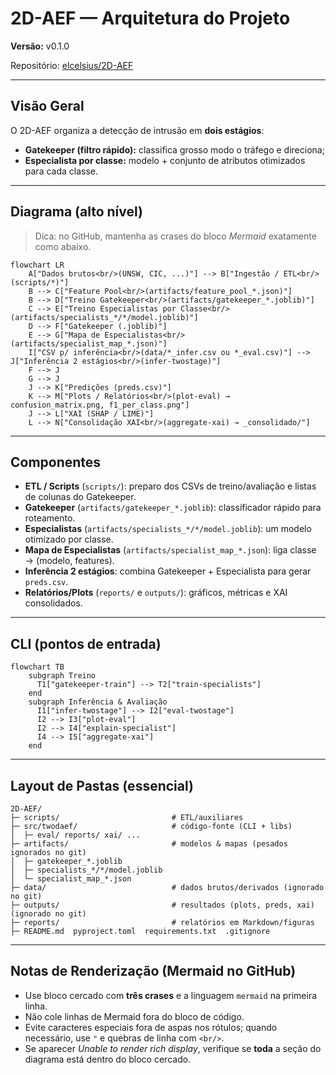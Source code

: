 # 2D-AEF — Arquitetura do Projeto
**Versão:** v0.1.0

Repositório: [elcelsius/2D-AEF](https://github.com/elcelsius/2D-AEF)

---

## Visão Geral

O 2D-AEF organiza a detecção de intrusão em **dois estágios**:

- **Gatekeeper (filtro rápido):** classifica grosso modo o tráfego e direciona;
- **Especialista por classe:** modelo + conjunto de atributos otimizados para cada classe.

---

## Diagrama (alto nível)

> Dica: no GitHub, mantenha as crases do bloco *Mermaid* exatamente como abaixo.

```mermaid
flowchart LR
    A["Dados brutos<br/>(UNSW, CIC, ...)"] --> B["Ingestão / ETL<br/>(scripts/*)"]
    B --> C["Feature Pool<br/>(artifacts/feature_pool_*.json)"]
    B --> D["Treino Gatekeeper<br/>(artifacts/gatekeeper_*.joblib)"]
    C --> E["Treino Especialistas por Classe<br/>(artifacts/specialists_*/*/model.joblib)"]
    D --> F["Gatekeeper (.joblib)"]
    E --> G["Mapa de Especialistas<br/>(artifacts/specialist_map_*.json)"]
    I["CSV p/ inferência<br/>(data/*_infer.csv ou *_eval.csv)"] --> J["Inferência 2 estágios<br/>(infer-twostage)"]
    F --> J
    G --> J
    J --> K["Predições (preds.csv)"]
    K --> M["Plots / Relatórios<br/>(plot-eval) → confusion_matrix.png, f1_per_class.png"]
    J --> L["XAI (SHAP / LIME)"]
    L --> N["Consolidação XAI<br/>(aggregate-xai) → _consolidado/"]
```

---

## Componentes

- **ETL / Scripts** (`scripts/`): preparo dos CSVs de treino/avaliação e listas de colunas do Gatekeeper.
- **Gatekeeper** (`artifacts/gatekeeper_*.joblib`): classificador rápido para roteamento.
- **Especialistas** (`artifacts/specialists_*/*/model.joblib`): um modelo otimizado por classe.
- **Mapa de Especialistas** (`artifacts/specialist_map_*.json`): liga classe → (modelo, features).
- **Inferência 2 estágios**: combina Gatekeeper + Especialista para gerar `preds.csv`.
- **Relatórios/Plots** (`reports/` e `outputs/`): gráficos, métricas e XAI consolidados.

---

## CLI (pontos de entrada)

```mermaid
flowchart TB
    subgraph Treino
      T1["gatekeeper-train"] --> T2["train-specialists"]
    end
    subgraph Inferência & Avaliação
      I1["infer-twostage"] --> I2["eval-twostage"]
      I2 --> I3["plot-eval"]
      I2 --> I4["explain-specialist"]
      I4 --> I5["aggregate-xai"]
    end
```

---

## Layout de Pastas (essencial)

```
2D-AEF/
├─ scripts/                         # ETL/auxiliares
├─ src/twodaef/                     # código-fonte (CLI + libs)
│  ├─ eval/ reports/ xai/ ...
├─ artifacts/                       # modelos & mapas (pesados ignorados no git)
│  ├─ gatekeeper_*.joblib
│  ├─ specialists_*/*/model.joblib
│  └─ specialist_map_*.json
├─ data/                            # dados brutos/derivados (ignorado no git)
├─ outputs/                         # resultados (plots, preds, xai) (ignorado no git)
├─ reports/                         # relatórios em Markdown/figuras
├─ README.md  pyproject.toml  requirements.txt  .gitignore
```

---

## Notas de Renderização (Mermaid no GitHub)

- Use bloco cercado com **três crases** e a linguagem `mermaid` na primeira linha.
- Não cole linhas de Mermaid fora do bloco de código.
- Evite caracteres especiais fora de aspas nos rótulos; quando necessário, use `"` e quebras de linha com `<br/>`.
- Se aparecer *Unable to render rich display*, verifique se **toda** a seção do diagrama está dentro do bloco cercado.
